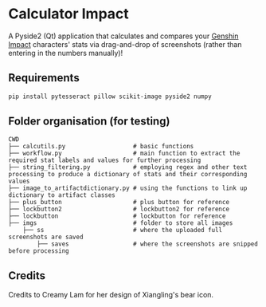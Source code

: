 # Calculator Impact

A Pyside2 (Qt) application that calculates and compares your [Genshin Impact](https://genshin.mihoyo.com) characters' stats via drag-and-drop of screenshots (rather than entering in the numbers manually)!

## Requirements
```bash
pip install pytesseract pillow scikit-image pyside2 numpy
```
## Folder organisation (for testing)

    CWD
    ├── calcutils.py                   # basic functions
    ├── workflow.py                    # main function to extract the required stat labels and values for further processing
    ├── string_filtering.py            # employing regex and other text processing to produce a dictionary of stats and their corresponding values
    ├── image_to_artifactdictionary.py # using the functions to link up dictionary to artifact classes
    ├── plus_button                    # plus button for reference
    ├── lockbutton2                    # lockbutton2 for reference
    ├── lockbutton                     # lockbutton for reference
    ├── imgs                           # folder to store all images
        ├── ss                         # where the uploaded full screenshots are saved
            ├── saves                  # where the screenshots are snipped before processing


## Credits
Credits to Creamy Lam for her design of Xiangling's bear icon.
